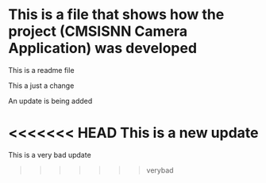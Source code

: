 # This is a file that shows how the project (CMSISNN Camera Application) was developed
This is a readme file

This a just a change

An update is being added


<<<<<<< HEAD
This is a new update
=======

This is a very bad update
>>>>>>> verybad
